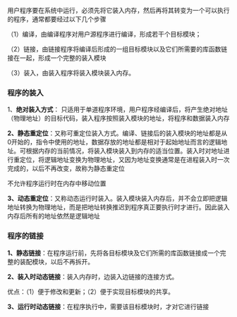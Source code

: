 用户程序要在系统中运行，必须先将它装入内存，然后再将其转变为一个可以执行的程序，通常都要经过以下几个步骤

（1）编译，由编译程序对用户源程序进行编译，形成若干个目标模块；

（2）链接，由链接程序将编译后形成的一组目标模块以及它们所需要的库函数链接在一起，形成一个完整的装入模块

（3）装入，由装入程序将装入模块装入内存。



### 程序的装入

1、**绝对装入方式**：  只适用于单道程序环境，用户程序经编译后，将产生绝对地址（物理地址）的目标代码，装入程序按照装入模块的地址，将程序和数据装入内存

**2、静态重定位**：又称可重定位装入方式。编译、链接后的装入模块的地址都是从0开始的，指令中使用的地址，数据存放的地址都是相对于起始地址而言的逻辑地址。可根据内存的当前情况，将装入模块装入到内存的适当位置。装入时对地址进行重定位，将逻辑地址变换为物理地址，又因为地址变换通常是在进程装入时一次完成的，以后不再改变，故称为静态重定位

不允许程序运行时在内存中移动位置

**3、动态重定位**：又称动态运行时装入。装入模块装入内存后，并不会立即把逻辑地址转换为物理地址，而是把地址转换推迟到程序真正要执行时才进行。因此装入内存后所有的地址依然是逻辑地址



### 程序的链接

**1、静态链接**：在程序运行前，先将各目标模块及它们所需的库函数链接成一个完整的装配模块，以后不再拆开。

**2、装入时动态链接**：装入内存时，边装入边链接的连接方式。

优点：（1）便于修改和更新；（2）便于实现目标模块的共享。

**3、运行时动态链接**：在程序执行中，需要该目标模块时，才对它进行链接